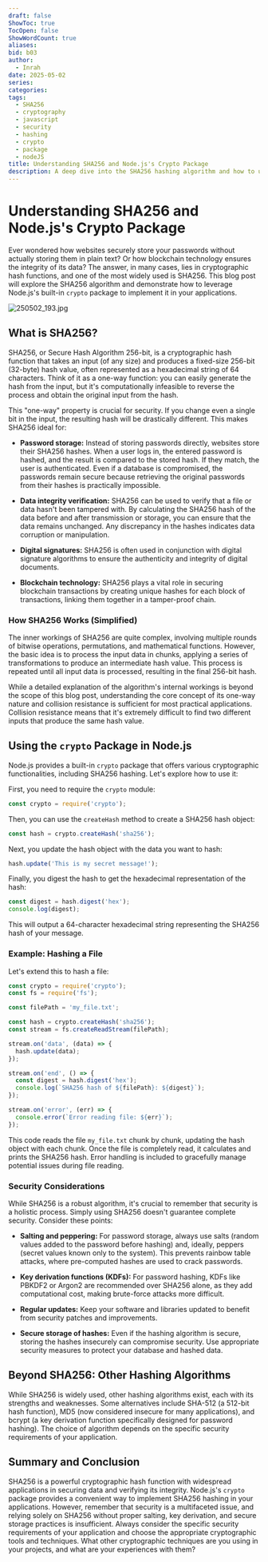 ```yaml
---
draft: false
ShowToc: true
TocOpen: false
ShowWordCount: true
aliases: 
bid: b03
author:
  - Inrah
date: 2025-05-02
series: 
categories: 
tags:
  - SHA256
  - cryptography
  - javascript
  - security
  - hashing
  - crypto
  - package
  - nodeJS
title: Understanding SHA256 and Node.js's Crypto Package
description: A deep dive into the SHA256 hashing algorithm and how to use the crypto package in Node.js for secure data handling.  Learn about its applications, security implications, and practical examples.
---
```


# Understanding SHA256 and Node.js's Crypto Package

Ever wondered how websites securely store your passwords without actually storing them in plain text?  Or how blockchain technology ensures the integrity of its data?  The answer, in many cases, lies in cryptographic hash functions, and one of the most widely used is SHA256.  This blog post will explore the SHA256 algorithm and demonstrate how to leverage Node.js's built-in `crypto` package to implement it in your applications.

<!-- -->

![250502_193.jpg](/250502_193.jpg)

## What is SHA256?

SHA256, or Secure Hash Algorithm 256-bit, is a cryptographic hash function that takes an input (of any size) and produces a fixed-size 256-bit (32-byte) hash value, often represented as a hexadecimal string of 64 characters.  Think of it as a one-way function: you can easily generate the hash from the input, but it's computationally infeasible to reverse the process and obtain the original input from the hash.

This "one-way" property is crucial for security.  If you change even a single bit in the input, the resulting hash will be drastically different. This makes SHA256 ideal for:

* **Password storage:**  Instead of storing passwords directly, websites store their SHA256 hashes.  When a user logs in, the entered password is hashed, and the result is compared to the stored hash.  If they match, the user is authenticated.  Even if a database is compromised, the passwords remain secure because retrieving the original passwords from their hashes is practically impossible.

* **Data integrity verification:**  SHA256 can be used to verify that a file or data hasn't been tampered with.  By calculating the SHA256 hash of the data before and after transmission or storage, you can ensure that the data remains unchanged.  Any discrepancy in the hashes indicates data corruption or manipulation.

* **Digital signatures:**  SHA256 is often used in conjunction with digital signature algorithms to ensure the authenticity and integrity of digital documents.

* **Blockchain technology:**  SHA256 plays a vital role in securing blockchain transactions by creating unique hashes for each block of transactions, linking them together in a tamper-proof chain.


### How SHA256 Works (Simplified)

The inner workings of SHA256 are quite complex, involving multiple rounds of bitwise operations, permutations, and mathematical functions.  However, the basic idea is to process the input data in chunks, applying a series of transformations to produce an intermediate hash value.  This process is repeated until all input data is processed, resulting in the final 256-bit hash.

While a detailed explanation of the algorithm's internal workings is beyond the scope of this blog post, understanding the core concept of its one-way nature and collision resistance is sufficient for most practical applications.  Collision resistance means that it's extremely difficult to find two different inputs that produce the same hash value.


## Using the `crypto` Package in Node.js

Node.js provides a built-in `crypto` package that offers various cryptographic functionalities, including SHA256 hashing.  Let's explore how to use it:

First, you need to require the `crypto` module:

```javascript
const crypto = require('crypto');
```

Then, you can use the `createHash` method to create a SHA256 hash object:

```javascript
const hash = crypto.createHash('sha256');
```

Next, you update the hash object with the data you want to hash:

```javascript
hash.update('This is my secret message!');
```

Finally, you digest the hash to get the hexadecimal representation of the hash:

```javascript
const digest = hash.digest('hex');
console.log(digest);
```

This will output a 64-character hexadecimal string representing the SHA256 hash of your message.

### Example: Hashing a File

Let's extend this to hash a file:

```javascript
const crypto = require('crypto');
const fs = require('fs');

const filePath = 'my_file.txt';

const hash = crypto.createHash('sha256');
const stream = fs.createReadStream(filePath);

stream.on('data', (data) => {
  hash.update(data);
});

stream.on('end', () => {
  const digest = hash.digest('hex');
  console.log(`SHA256 hash of ${filePath}: ${digest}`);
});

stream.on('error', (err) => {
  console.error(`Error reading file: ${err}`);
});
```

This code reads the file `my_file.txt` chunk by chunk, updating the hash object with each chunk.  Once the file is completely read, it calculates and prints the SHA256 hash.  Error handling is included to gracefully manage potential issues during file reading.


### Security Considerations

While SHA256 is a robust algorithm, it's crucial to remember that security is a holistic process.  Simply using SHA256 doesn't guarantee complete security.  Consider these points:

* **Salting and peppering:**  For password storage, always use salts (random values added to the password before hashing) and, ideally, peppers (secret values known only to the system).  This prevents rainbow table attacks, where pre-computed hashes are used to crack passwords.

* **Key derivation functions (KDFs):**  For password hashing, KDFs like PBKDF2 or Argon2 are recommended over SHA256 alone, as they add computational cost, making brute-force attacks more difficult.

* **Regular updates:**  Keep your software and libraries updated to benefit from security patches and improvements.

* **Secure storage of hashes:**  Even if the hashing algorithm is secure, storing the hashes insecurely can compromise security.  Use appropriate security measures to protect your database and hashed data.


##  Beyond SHA256: Other Hashing Algorithms

While SHA256 is widely used, other hashing algorithms exist, each with its strengths and weaknesses.  Some alternatives include SHA-512 (a 512-bit hash function), MD5 (now considered insecure for many applications), and bcrypt (a key derivation function specifically designed for password hashing).  The choice of algorithm depends on the specific security requirements of your application.


<!-- -->


## Summary and Conclusion

SHA256 is a powerful cryptographic hash function with widespread applications in securing data and verifying its integrity.  Node.js's `crypto` package provides a convenient way to implement SHA256 hashing in your applications.  However, remember that security is a multifaceted issue, and relying solely on SHA256 without proper salting, key derivation, and secure storage practices is insufficient.  Always consider the specific security requirements of your application and choose the appropriate cryptographic tools and techniques.  What other cryptographic techniques are you using in your projects, and what are your experiences with them?
<!-- 
<!--
title: "Understanding SHA256 and Node.js's Crypto Package"
description: "A deep dive into the SHA256 hashing algorithm and how to use the crypto package in Node.js for secure data handling.  Learn about its applications, security implications, and practical examples."
tags: ["SHA256", "cryptography", "Node.js", "javascript", "security", "hashing", "crypto package"]
 -->

<!-- -->
 